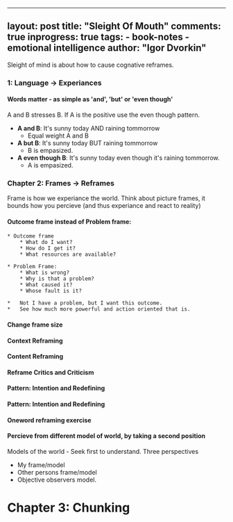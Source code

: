 
--- 
layout: post
title: "Sleight Of Mouth"
comments: true
inprogress: true
tags: 
    - book-notes
    - emotional intelligence
author: "Igor Dvorkin"
---

Sleight of mind is about how to cause cognative reframes.

### 1: Language -> Experiances

#### Words matter - as simple as 'and', 'but' or 'even though'

A and B stresses B. If A is the positive use the even though pattern.

* __A and B__: It's sunny today AND raining tommorrow
     * Equal weight A and B
* __A but B__: It's sunny today BUT raining tommorrow
     *  B is empasized.
* __A even though B__: It's sunny today even though it's raining tommorrow.
     *  A is empasized.

### Chapter 2: Frames -> Reframes

Frame is how we experiance the world. Think about picture frames, it bounds how you percieve (and thus experiance and react to reality)

#### Outcome frame instead of Problem frame:
    * Outcome frame
        * What do I want?
        * How do I get it?
        * What resources are available?

    * Problem Frame:
        * What is wrong?
        * Why is that a problem?
        * What caused it?
        * Whose fault is it?

    *   Not I have a problem, but I want this outcome.
    *   See how much more powerful and action oriented that is.

#### Change frame size
#### Context Reframing
#### Content Reframing
#### Reframe Critics and Criticism
#### Pattern: Intention and Redefining
#### Pattern: Intention and Redefining
#### Oneword reframing exercise
#### Percieve from different model of world, by taking a second position

Models of the world - Seek first to understand. Three perspectives
* My frame/model
* Other persons frame/model
* Objective observers model.


# Chapter 3: Chunking


